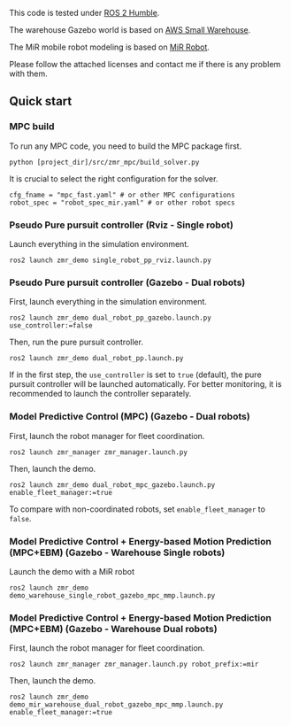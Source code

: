 This code is tested under [ROS 2 Humble](https://docs.ros.org/en/humble/index.html).

The warehouse Gazebo world is based on [AWS Small Warehouse](https://github.com/aws-robotics/aws-robomaker-small-warehouse-world).

The MiR mobile robot modeling is based on [MiR Robot](https://github.com/DFKI-NI/mir_robot).

Please follow the attached licenses and contact me if there is any problem with them.

## Quick start
### MPC build
To run any MPC code, you need to build the MPC package first.
```
python [project_dir]/src/zmr_mpc/build_solver.py
``` 
It is crucial to select the right configuration for the solver. 
```
cfg_fname = "mpc_fast.yaml" # or other MPC configurations
robot_spec = "robot_spec_mir.yaml" # or other robot specs
```

### Pseudo Pure pursuit controller (Rviz - Single robot)
Launch everything in the simulation environment.

```
ros2 launch zmr_demo single_robot_pp_rviz.launch.py
```

### Pseudo Pure pursuit controller (Gazebo - Dual robots)
First, launch everything in the simulation environment.

```
ros2 launch zmr_demo dual_robot_pp_gazebo.launch.py use_controller:=false
```

Then, run the pure pursuit controller.

```
ros2 launch zmr_demo dual_robot_pp.launch.py
```

If in the first step, the `use_controller` is set to `true` (default), the pure pursuit controller will be launched automatically. For better monitoring, it is recommended to launch the controller separately.

### Model Predictive Control (MPC) (Gazebo - Dual robots)
First, launch the robot manager for fleet coordination.
```
ros2 launch zmr_manager zmr_manager.launch.py
```
Then, launch the demo.
```
ros2 launch zmr_demo dual_robot_mpc_gazebo.launch.py enable_fleet_manager:=true
```
To compare with non-coordinated robots, set `enable_fleet_manager` to `false`.

### Model Predictive Control + Energy-based Motion Prediction (MPC+EBM) (Gazebo - Warehouse Single robots)
Launch the demo with a MiR robot
```
ros2 launch zmr_demo demo_warehouse_single_robot_gazebo_mpc_mmp.launch.py
```

### Model Predictive Control + Energy-based Motion Prediction (MPC+EBM) (Gazebo - Warehouse Dual robots)
First, launch the robot manager for fleet coordination.
```
ros2 launch zmr_manager zmr_manager.launch.py robot_prefix:=mir
```
Then, launch the demo.
```
ros2 launch zmr_demo demo_mir_warehouse_dual_robot_gazebo_mpc_mmp.launch.py enable_fleet_manager:=true
```
